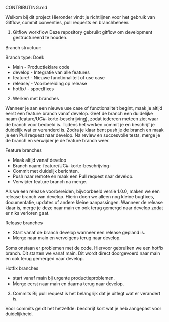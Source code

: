 CONTRIBUTING.md

Welkom bij dit project
Hieronder vindt je richtlijnen voor het gebruik van Gitflow, commit conventies, pull requests en branchbeheer.


1. Gitflow workflow
Deze repository gebruikt gitflow om development gestructureerd te houden.

Branch structuur:

Branch type:                 Doel:
- Main                        - Productieklare code
- develop                     - Integratie van alle features
- feature/                    - Nieuwe functionaliteit of use case
- release/                    - Voorbereiding op release
- hotfix/                     - spoedfixes


2. Werken met branches

Wanneer je aan een nieuwe use case of functionaliteit begint, maak je altijd eerst een feature branch vanaf develop. Geef de branch een duidelijke naam (feature/UC#-korte-beschrijving), zodat iedereen meteen ziet waar de branch voor bedoeld is.
Tijdens het werken commit je en beschrijf je duidelijk wat er veranderd is. Zodra je klaar bent push je de branch en maak je een Pull request naar develop. Na review en succesvolle tests, merge je de branch en verwijder je de feature branch weer.

Feature branches
- Maak altijd vanaf develop
- Branch naam: feature/UC#-korte-beschrijving-
- Commit met duidelijk berichten.
- Push naar remote en maak een Pull request naar develop.
- Verwijder feature branch na merge.

Als we een release voorbereiden, bijvoorbeeld versie 1.0.0, maken we een release branch van develop. Hierin doen we alleen nog kleine bugfixes, documentatie, updates of andere kleine aanpassingen.
Wanneer de release klaar is, merge je deze naar main en ook terug gemergd naar develop zodat er niks verloren gaat. 

Release branches
- Start vanaf de branch develop wanneer een release gepland is.
- Merge naar main en vervolgens terug naar develop.

Soms onstaan er problemen met de code. Hiervoor gebruiken we een hotfix branch. Dit starten we vanaf main. Dit wordt direct doorgevoerd naar main en ook terug gemerged naar develop.

Hotfix branches
- start vanaf main bij urgente productieproblemen.
- Merge eerst naar main en daarna terug naar develop.

3. Commits
Bij pull request is het belangrijk dat je uitlegt wat er verandert is.

Voor commits geldt het hetzelfde: beschrijf kort wat je heb aangepast voor duidelijkheid.





